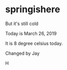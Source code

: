 # springishere
But it's still cold

Today is March 26, 2019

It is 8 degree celsius today.

Changed by Jay

H
